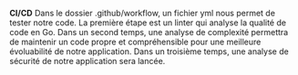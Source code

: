 **CI/CD**
Dans le dossier .github/workflow, un fichier yml nous permet de tester notre code. La première étape est un linter qui analyse la qualité de code en Go. 
Dans un second temps, une analyse de complexité permettra de maintenir un code propre et compréhensible pour une meilleure évoluabilité de notre application.
Dans un troisième temps, une analyse de sécurité de notre application sera lancée.
